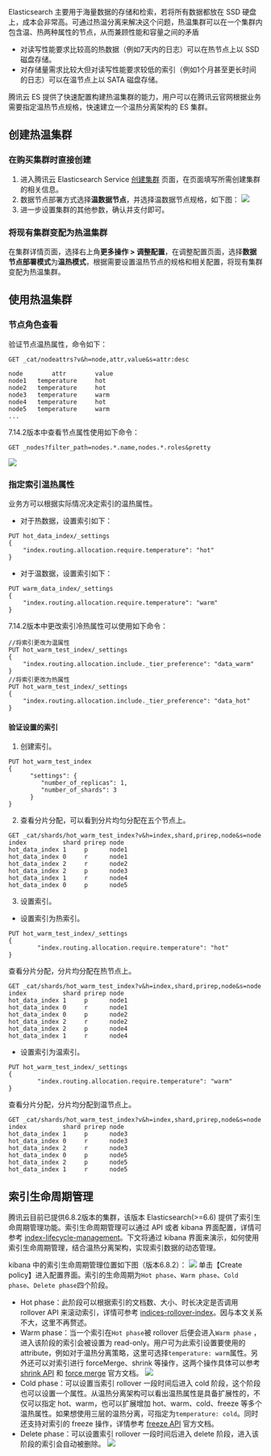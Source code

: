 Elasticsearch 主要用于海量数据的存储和检索，若将所有数据都放在 SSD 硬盘上，成本会非常高。可通过热温分离来解决这个问题，热温集群可以在一个集群内包含温、热两种属性的节点，从而兼顾性能和容量之间的矛盾

- 对读写性能要求比较高的热数据（例如7天内的日志）可以在热节点上以 SSD 磁盘存储。
- 对存储量需求比较大但对读写性能要求较低的索引（例如1个月甚至更长时间的日志）可以在温节点上以 SATA 磁盘存储。

腾讯云 ES 提供了快速配置构建热温集群的能力，用户可以在腾讯云官网根据业务需要指定温热节点规格，快速建立一个温热分离架构的 ES 集群。


## 创建热温集群
### 在购买集群时直接创建 
1. 进入腾讯云 Elasticsearch Service [创建集群](https://buy.cloud.tencent.com/es#/) 页面，在页面填写所需创建集群的相关信息。
2. 数据节点部署方式选择**温数据节点**，并选择温数据节点规格，如下图：
![](https://qcloudimg.tencent-cloud.cn/raw/d9780bd619722ac2fb2cc9cca0dd5bef.png)
3. 进一步设置集群的其他参数，确认并支付即可。

### 将现有集群变配为热温集群 
在集群详情页面，选择右上角**更多操作 > 调整配置**，在调整配置页面，选择**数据节点部署模式**为**温热模式**，根据需要设置温热节点的规格和相关配置，将现有集群变配为热温集群。

## 使用热温集群
### 节点角色查看
验证节点温热属性，命令如下：
```
GET _cat/nodeattrs?v&h=node,attr,value&s=attr:desc

node        attr        value
node1   temperature     hot
node2   temperature     hot
node3   temperature     warm
node4   temperature     hot
node5   temperature     warm
...
```
7.14.2版本中查看节点属性使用如下命令：
```
GET _nodes?filter_path=nodes.*.name,nodes.*.roles&pretty
```
![](https://qcloudimg.tencent-cloud.cn/raw/22f33681311f2ff0328cc7d90fa6009d.png)

### 指定索引温热属性
业务方可以根据实际情况决定索引的温热属性。
- 对于热数据，设置索引如下：
```
PUT hot_data_index/_settings
{
    "index.routing.allocation.require.temperature": "hot"
}
```
- 对于温数据，设置索引如下：
```
PUT warm_data_index/_settings
{
    "index.routing.allocation.require.temperature": "warm"
}
```
7.14.2版本中更改索引冷热属性可以使用如下命令：
```
//将索引更改为温属性
PUT hot_warm_test_index/_settings
{
    "index.routing.allocation.include._tier_preference": "data_warm"
}
//将索引更改为热属性
PUT hot_warm_test_index/_settings
{
    "index.routing.allocation.include._tier_preference": "data_hot"
}
```

#### 验证设置的索引
1. 创建索引。
```
PUT hot_warm_test_index
{
      "settings": {
         "number_of_replicas": 1,
         "number_of_shards": 3
      }
}
```
2. 查看分片分配，可以看到分片均匀分配在五个节点上。
```
GET _cat/shards/hot_warm_test_index?v&h=index,shard,prirep,node&s=node
index          shard prirep node
hot_data_index 1     p      node1
hot_data_index 0     r      node1
hot_data_index 2     r      node2
hot_data_index 2     p      node3
hot_data_index 1     r      node4
hot_data_index 0     p      node5
```
3. 设置索引。
 - 设置索引为热索引。
```
PUT hot_warm_test_index/_settings
{
        "index.routing.allocation.require.temperature": "hot"
}
```
查看分片分配，分片均分配在热节点上。
```
GET _cat/shards/hot_warm_test_index?v&h=index,shard,prirep,node&s=node
index          shard prirep node
hot_data_index 1     p      node1
hot_data_index 0     r      node1
hot_data_index 0     p      node2
hot_data_index 2     r      node2
hot_data_index 2     p      node4
hot_data_index 1     r      node4
```
 - 设置索引为温索引。
```
PUT hot_warm_test_index/_settings
{
        "index.routing.allocation.require.temperature": "warm"
}
```
查看分片分配，分片均分配到温节点上。
```
GET _cat/shards/hot_warm_test_index?v&h=index,shard,prirep,node&s=node
index          shard prirep node
hot_data_index 1     p      node3
hot_data_index 0     r      node3
hot_data_index 2     r      node3
hot_data_index 0     p      node5
hot_data_index 2     p      node5
hot_data_index 1     r      node5
```

## 索引生命周期管理
腾讯云目前已提供6.8.2版本的集群，该版本 Elasticsearch(>=6.6) 提供了索引生命周期管理功能。索引生命周期管理可以通过 API 或者 kibana 界面配置，详情可参考 [index-lifecycle-management](https://www.elastic.co/guide/en/elasticsearch/reference/6.6/index-lifecycle-management.html#index-lifecycle-management)。下文将通过 kibana 界面来演示，如何使用索引生命周期管理，结合温热分离架构，实现索引数据的动态管理。

kibana 中的索引生命周期管理位置如下图（版本6.8.2）：
![](https://main.qcloudimg.com/raw/f1a1cc6375f4719e7e73a2c0746a867a.png)
单击【Create policy】进入配置界面。索引的生命周期为`Hot phase`、`Warm phase`、`Cold phase`、`Delete phase`四个阶段。
- Hot phase：此阶段可以根据索引的文档数、大小、时长决定是否调用 rollover API 来滚动索引，详情可参考 [indices-rollover-index](https://www.elastic.co/guide/en/elasticsearch/reference/6.8/indices-rollover-index.html)。因与本文关系不大，这里不再赘述。
- Warm phase：当一个索引在`Hot phase`被 rollover 后便会进入`Warm phase` ，进入该阶段的索引会被设置为 read-only。用户可为此索引设置要使用的 attribute，例如对于温热分离策略，这里可选择`temperature: warm`属性。另外还可以对索引进行 forceMerge、shrink 等操作，这两个操作具体可以参考 [shrink API](https://www.elastic.co/guide/en/elasticsearch/reference/6.8/indices-shrink-index.html) 和 [force merge](https://www.elastic.co/guide/en/elasticsearch/reference/6.8/indices-forcemerge.html) 官方文档。
![](https://main.qcloudimg.com/raw/de570bc7c8b741089b5e96e30fc3fb8c.png)
- Cold phase：可以设置当索引 rollover 一段时间后进入 cold 阶段，这个阶段也可以设置一个属性。从温热分离架构可以看出温热属性是具备扩展性的，不仅可以指定 hot、warm，也可以扩展增加 hot、warm、cold、freeze 等多个温热属性。如果想使用三层的温热分离，可指定为`temperature: cold`。同时还支持对索引的 freeze 操作，详情参考 [freeze API](https://www.elastic.co/guide/en/elasticsearch/reference/6.8/freeze-index-api.html) 官方文档。
- Delete phase：可以设置索引 rollover 一段时间后进入 delete 阶段，进入该阶段的索引会自动被删除。
![](https://main.qcloudimg.com/raw/977b4b6384f83331eb412e6f6f0778e8.png)
